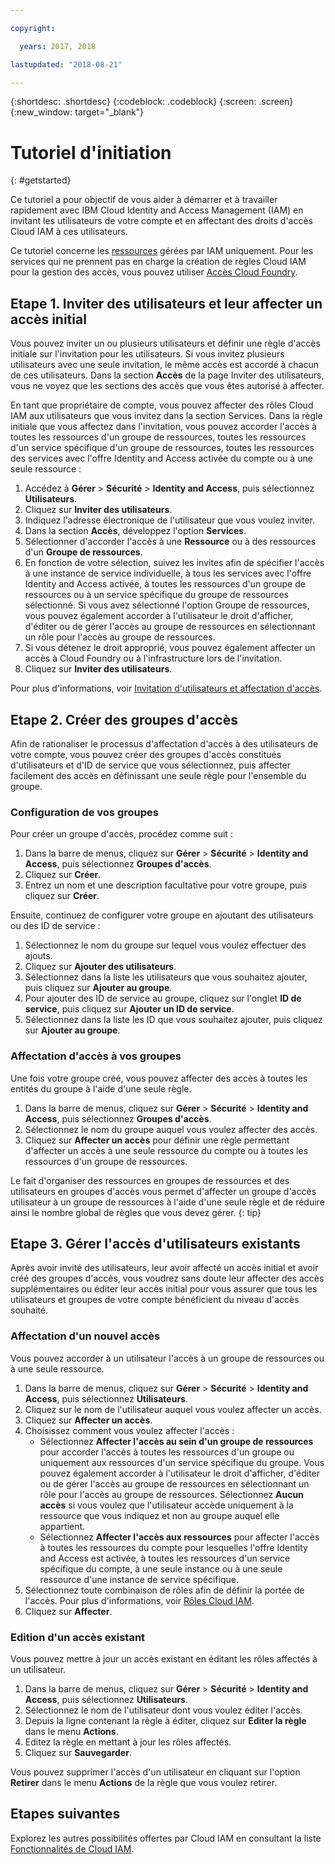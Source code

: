 ```yaml
---

copyright:

  years: 2017, 2018

lastupdated: "2018-08-21"

---
```


{:shortdesc: .shortdesc}
{:codeblock: .codeblock}
{:screen: .screen}
{:new_window: target="_blank"}

# Tutoriel d'initiation
{: #getstarted}

Ce tutoriel a pour objectif de vous aider à démarrer et à travailler rapidement avec IBM Cloud Identity and Access Management (IAM) en invitant les utilisateurs de votre compte et en affectant des droits d'accès Cloud IAM à ces utilisateurs.

Ce tutoriel concerne les [ressources](/docs/resources/acct_resources.html#resource) gérées par IAM uniquement. Pour les services qui ne prennent pas en charge la création de règles Cloud IAM pour la gestion des accès, vous pouvez utiliser [Accès Cloud Foundry](/docs/iam/cfaccess.html#cfaccess).


## Etape 1. Inviter des utilisateurs et leur affecter un accès initial

Vous pouvez inviter un ou plusieurs utilisateurs et définir une règle d'accès initiale sur l'invitation pour les utilisateurs. Si vous invitez plusieurs utilisateurs avec une seule invitation, le même accès est accordé à chacun de ces utilisateurs. Dans la section **Accès** de la page Inviter des utilisateurs, vous ne voyez que les sections des accès que vous êtes autorisé à affecter.

En tant que propriétaire de compte, vous pouvez affecter des rôles Cloud IAM aux utilisateurs que vous invitez dans la section Services. Dans la règle initiale que vous affectez dans l'invitation, vous pouvez accorder l'accès à toutes les ressources d'un groupe de ressources, toutes les ressources d'un service spécifique d'un groupe de ressources, toutes les ressources des services avec l'offre Identity and Access activée du compte ou à une seule ressource :

1. Accédez à **Gérer** &gt; **Sécurité** &gt; **Identity and Access**, puis sélectionnez **Utilisateurs**.
2. Cliquez sur **Inviter des utilisateurs**.
3. Indiquez l'adresse électronique de l'utilisateur que vous voulez inviter.
4. Dans la section **Accès**, développez l'option **Services**.
5. Sélectionner d'accorder l'accès à une **Ressource** ou à des ressources d'un **Groupe de ressources**.
6. En fonction de votre sélection, suivez les invites afin de spécifier l'accès à une instance de service individuelle, à tous les services avec l'offre Identity and Access activée, à toutes les ressources d'un groupe de ressources ou à un service spécifique du groupe de ressources sélectionné. Si vous avez sélectionné l'option Groupe de ressources, vous pouvez également accorder à l'utilisateur le droit d'afficher, d'éditer ou de gérer l'accès au groupe de ressources en sélectionnant un rôle pour l'accès au groupe de ressources.
7. Si vous détenez le droit approprié, vous pouvez également affecter un accès à Cloud Foundry ou à l'infrastructure lors de l'invitation.
8. Cliquez sur **Inviter des utilisateurs**.

Pour plus d'informations, voir [Invitation d'utilisateurs et affectation d'accès](/docs/iam/iamuserinv.html#iamuserinv).

## Etape 2. Créer des groupes d'accès

Afin de rationaliser le processus d'affectation d'accès à des utilisateurs de votre compte, vous pouvez créer des groupes d'accès constitués d'utilisateurs et d'ID de service que vous sélectionnez, puis affecter facilement des accès en définissant une seule règle pour l'ensemble du groupe.

### Configuration de vos groupes

Pour créer un groupe d'accès, procédez comme suit :

1. Dans la barre de menus, cliquez sur **Gérer** &gt; **Sécurité** &gt; **Identity and Access**, puis sélectionnez **Groupes d'accès**.
2. Cliquez sur **Créer**.
3. Entrez un nom et une description facultative pour votre groupe, puis cliquez sur **Créer**.

Ensuite, continuez de configurer votre groupe en ajoutant des utilisateurs ou des ID de service :

1. Sélectionnez le nom du groupe sur lequel vous voulez effectuer des ajouts.
2. Cliquez sur **Ajouter des utilisateurs**.
3. Sélectionnez dans la liste les utilisateurs que vous souhaitez ajouter, puis cliquez sur **Ajouter au groupe**.
4. Pour ajouter des ID de service au groupe, cliquez sur l'onglet **ID de service**, puis cliquez sur **Ajouter un ID de service**.
5. Sélectionnez dans la liste les ID que vous souhaitez ajouter, puis cliquez sur **Ajouter au groupe**.

### Affectation d'accès à vos groupes

Une fois votre groupe créé, vous pouvez affecter des accès à toutes les entités du groupe à l'aide d'une seule règle.

1. Dans la barre de menus, cliquez sur **Gérer** &gt; **Sécurité** &gt; **Identity and Access**, puis sélectionnez **Groupes d'accès**.
2. Sélectionnez le nom du groupe auquel vous voulez affecter des accès.
3. Cliquez sur **Affecter un accès** pour définir une règle permettant d'affecter un accès à une seule ressource du compte ou à toutes les ressources d'un groupe de ressources.

Le fait d'organiser des ressources en groupes de ressources et des utilisateurs en groupes d'accès vous permet d'affecter un groupe d'accès utilisateur à un groupe de ressources à l'aide d'une seule règle et de réduire ainsi le nombre global de règles que vous devez gérer.
{: tip}


## Etape 3. Gérer l'accès d'utilisateurs existants

Après avoir invité des utilisateurs, leur avoir affecté un accès initial et avoir créé des groupes d'accès, vous voudrez sans doute leur affecter des accès supplémentaires ou éditer leur accès initial pour vous assurer que tous les utilisateurs et groupes de votre compte bénéficient du niveau d'accès souhaité.

### Affectation d'un nouvel accès

Vous pouvez accorder à un utilisateur l'accès à un groupe de ressources ou à une seule ressource.

1. Dans la barre de menus, cliquez sur **Gérer** &gt; **Sécurité** &gt; **Identity and Access**, puis sélectionnez **Utilisateurs**.
2. Cliquez sur le nom de l'utilisateur auquel vous voulez affecter un accès.
3. Cliquez sur **Affecter un accès**.
4. Choisissez comment vous voulez affecter l'accès :
    * Sélectionnez **Affecter l'accès au sein d'un groupe de ressources** pour accorder l'accès à toutes les ressources d'un groupe ou uniquement aux ressources d'un service spécifique du groupe. Vous pouvez également accorder à l'utilisateur le droit d'afficher, d'éditer ou de gérer l'accès au groupe de ressources en sélectionnant un rôle pour l'accès au groupe de ressources. Sélectionnez **Aucun accès** si vous voulez que l'utilisateur accède uniquement à la ressource que vous indiquez et non au groupe auquel elle appartient.
    * Sélectionnez **Affecter l'accès aux ressources** pour affecter l'accès à toutes les ressources du compte pour lesquelles l'offre Identity and Access est activée, à toutes les ressources d'un service spécifique du compte, à une seule instance ou à une seule ressource d'une instance de service spécifique.
5. Sélectionnez toute combinaison de rôles afin de définir la portée de l'accès. Pour plus d'informations, voir [Rôles Cloud IAM](/docs/iam/users_roles.html#iamusermanrol).
6. Cliquez sur **Affecter**.


### Edition d'un accès existant

Vous pouvez mettre à jour un accès existant en éditant les rôles affectés à un utilisateur.

1. Dans la barre de menus, cliquez sur **Gérer** &gt; **Sécurité** &gt; **Identity and Access**, puis sélectionnez **Utilisateurs**.
2. Sélectionnez le nom de l'utilisateur dont vous voulez éditer l'accès.
3. Depuis la ligne contenant la règle à éditer, cliquez sur **Editer la règle** dans le menu **Actions**.
4. Editez la règle en mettant à jour les rôles affectés.
5. Cliquez sur **Sauvegarder**.

Vous pouvez supprimer l'accès d'un utilisateur en cliquant sur l'option **Retirer** dans le menu **Actions** de la règle que vous voulez retirer.

## Etapes suivantes

Explorez les autres possibilités offertes par Cloud IAM en consultant la liste [Fonctionnalités de Cloud IAM](/docs/iam/index.html#features).
